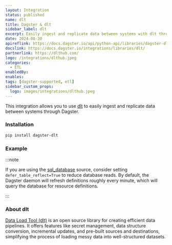 ```yaml
---
layout: Integration
status: published
name: dlt
title: Dagster & dlt
sidebar_label: dlt
excerpt: Easily ingest and replicate data between systems with dlt through Dagster.
date: 2024-08-30
apireflink: https://docs.dagster.io/api/python-api/libraries/dagster-dlt
docslink: https://docs.dagster.io/integrations/libraries/dlt/
partnerlink: https://dlthub.com/
logo: /integrations/dlthub.jpeg
categories:
  - ETL
enabledBy:
enables:
tags: [dagster-supported, etl]
sidebar_custom_props: 
  logo: images/integrations/dlthub.jpeg
---
```


This integration allows you to use [dlt](https://dlthub.com/) to easily ingest and replicate data between systems through Dagster.

### Installation

```bash
pip install dagster-dlt
```

### Example

<CodeExample path="docs_snippets/docs_snippets/integrations/dlt.py" language="python" />

:::note

If you are using the [sql_database](https://dlthub.com/docs/api_reference/sources/sql_database/__init__#sql_database) source, consider setting `defer_table_reflect=True` to reduce database reads. By default, the Dagster daemon will refresh definitions roughly every minute, which will query the database for resource definitions.

:::

### About dlt

[Data Load Tool (dlt)](https://dlthub.com/) is an open source library for creating efficient data pipelines. It offers features like secret management, data structure conversion, incremental updates, and pre-built sources and destinations, simplifying the process of loading messy data into well-structured datasets.
